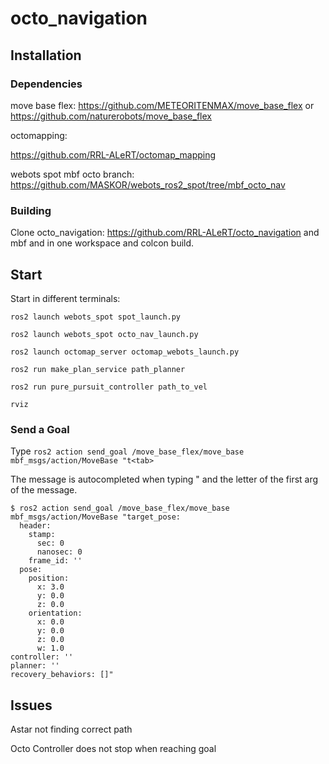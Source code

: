 # octo_navigation

## Installation

### Dependencies

move base flex:
https://github.com/METEORITENMAX/move_base_flex
or
https://github.com/naturerobots/move_base_flex

octomapping:

https://github.com/RRL-ALeRT/octomap_mapping

webots spot mbf octo branch:
https://github.com/MASKOR/webots_ros2_spot/tree/mbf_octo_nav


### Building
Clone octo_navigation: https://github.com/RRL-ALeRT/octo_navigation
and
mbf and in one workspace and colcon build.

## Start

Start in different terminals:

`ros2 launch webots_spot spot_launch.py`

`ros2 launch webots_spot octo_nav_launch.py`

`ros2 launch octomap_server octomap_webots_launch.py`

`ros2 run make_plan_service path_planner`

`ros2 run pure_pursuit_controller path_to_vel`

`rviz`

### Send a Goal
Type `ros2 action send_goal /move_base_flex/move_base mbf_msgs/action/MoveBase "t<tab>`

The message is autocompleted when typing " and the letter of the first arg of the message.

```
$ ros2 action send_goal /move_base_flex/move_base mbf_msgs/action/MoveBase "target_pose:
  header:
    stamp:
      sec: 0
      nanosec: 0
    frame_id: ''
  pose:
    position:
      x: 3.0
      y: 0.0
      z: 0.0
    orientation:
      x: 0.0
      y: 0.0
      z: 0.0
      w: 1.0
controller: ''
planner: ''
recovery_behaviors: []"
```

## Issues

Astar not finding correct path

Octo Controller does not stop when reaching goal